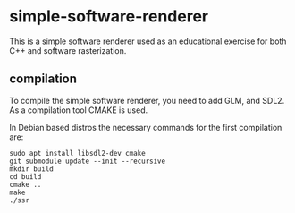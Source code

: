 # simple-software-renderer
This is a simple software renderer used as an educational exercise for both C++ and software rasterization.

## compilation

To compile the simple software renderer, you need to add GLM, and SDL2. As a compilation tool CMAKE is used.

In Debian based distros the necessary commands for the first compilation are:
```
sudo apt install libsdl2-dev cmake
git submodule update --init --recursive
mkdir build
cd build
cmake ..
make
./ssr
```
